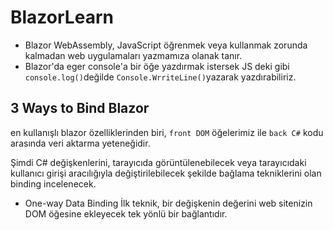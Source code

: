 # BlazorLearn

- Blazor WebAssembly, JavaScript öğrenmek veya kullanmak zorunda kalmadan web uygulamaları yazmamıza olanak tanır.
- Blazor'da eger console'a bir öğe yazdırmak istersek JS deki gibi `console.log()`değilde `Console.WrriteLine()`yazarak yazdırabiliriz.

## 3 Ways to Bind Blazor
en kullanışlı blazor özelliklerinden biri, `front DOM` öğelerimiz ile `back C#` kodu arasında veri aktarma yeteneğidir. 

Şimdi C# değişkenlerini, tarayıcıda görüntülenebilecek veya tarayıcıdaki kullanıcı girişi aracılığıyla değiştirilebilecek 
şekilde bağlama tekniklerini olan binding incelenecek.

 - One-way Data Binding
İlk teknik, bir değişkenin değerini web sitenizin DOM öğesine ekleyecek tek yönlü bir bağlantıdır.